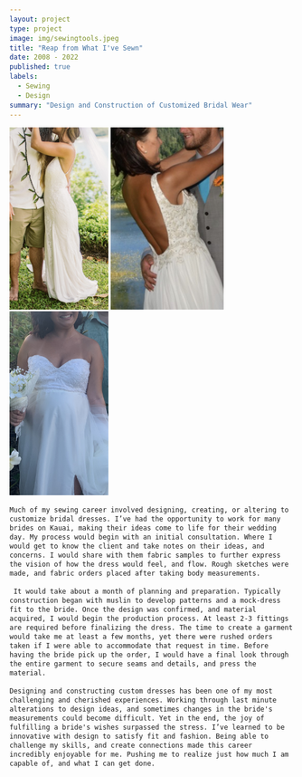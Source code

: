 ```yaml
---
layout: project
type: project
image: img/sewingtools.jpeg
title: "Reap from What I've Sewn"
date: 2008 - 2022
published: true
labels:
  - Sewing
  - Design
summary: "Design and Construction of Customized Bridal Wear"
---
```

<div class="text-center p-4">
  <img width="175px" 
       src="../img/candj.JPG" 
       class="img-thumbnail" >
  <img width="200px" 
       src="../img/tiare.jpeg" 
       class="img-thumbnail" >
   <img width="175px" 
       src="../img/kilauea.JPG" 
       class="img-thumbnail" >

</div>
     
	Much of my sewing career involved designing, creating, or altering to customize bridal dresses. I’ve had the opportunity to work for many brides on Kauai, making their ideas come to life for their wedding day. My process would begin with an initial consultation. Where I would get to know the client and take notes on their ideas, and concerns. I would share with them fabric samples to further express the vision of how the dress would feel, and flow. Rough sketches were made, and fabric orders placed after taking body measurements. 

     It would take about a month of planning and preparation. Typically construction began with muslin to develop patterns and a mock-dress fit to the bride. Once the design was confirmed, and material acquired, I would begin the production process. At least 2-3 fittings are required before finalizing the dress. The time to create a garment would take me at least a few months, yet there were rushed orders taken if I were able to accommodate that request in time. Before having the bride pick up the order, I would have a final look through the entire garment to secure seams and details, and press the material.
 
	Designing and constructing custom dresses has been one of my most challenging and cherished experiences. Working through last minute alterations to design ideas, and sometimes changes in the bride's measurements could become difficult. Yet in the end, the joy of fulfilling a bride's wishes surpassed the stress. I’ve learned to be innovative with design to satisfy fit and fashion. Being able to challenge my skills, and create connections made this career incredibly enjoyable for me. Pushing me to realize just how much I am capable of, and what I can get done.

